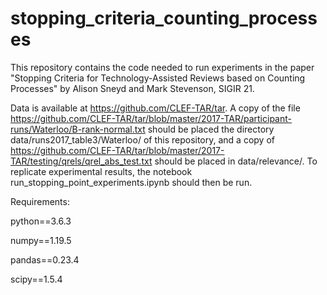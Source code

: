# stopping_criteria_counting_processes
This repository contains the code needed to run experiments in  the paper "Stopping Criteria for Technology-Assisted Reviews based on Counting Processes" by Alison Sneyd and Mark Stevenson, SIGIR 21.

Data is available at https://github.com/CLEF-TAR/tar. A copy of the file https://github.com/CLEF-TAR/tar/blob/master/2017-TAR/participant-runs/Waterloo/B-rank-normal.txt should be placed the directory data/runs2017_table3/Waterloo/ of this repository, and a copy of https://github.com/CLEF-TAR/tar/blob/master/2017-TAR/testing/qrels/qrel_abs_test.txt should be placed in data/relevance/. To replicate experimental results, the notebook run_stopping_point_experiments.ipynb should then be run.

Requirements:

python==3.6.3

numpy==1.19.5

pandas==0.23.4

scipy==1.5.4


